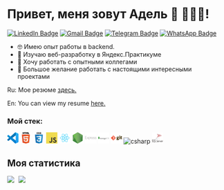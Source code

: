 # Привет, меня зовут Адель 👋 👩🏻‍💻! 
[![LinkedIn Badge](https://img.shields.io/badge/LinkedIn-0077B5?style=flat-square&logo=linkedin&logoColor=white)](https://www.linkedin.com/in/adel-nabiullina-b391a9227/)
[![Gmail Badge](https://img.shields.io/badge/Gmail-D14836?style=flat-square&logo=gmail&logoColor=white)](mailto:adel.shavalieva94@gmail.com)
[![Telegram Badge](https://img.shields.io/badge/-Telegram-0088cc?style=flat-square&logo=Telegram&logoColor=white)](https://t.me/adele_shavalieva)
[![WhatsApp Badge](https://img.shields.io/badge/WhatsApp-25D366?style=flat-square&logo=whatsapp&logoColor=white)](https://api.whatsapp.com/send?phone=79876200187)

<p align='left'>
  
- 🤓 Имею опыт работы в backend.
- 🌱 Изучаю веб-разработку в Яндекс.Практикуме
- 🦉 Хочу работать с опытными коллегами
- 🎯 Большое желание работать с настоящими интересными проектами
</p>
<p align='left'>Ru: Мое резюме <a href='https://drive.google.com/file/d/1G-l96vU5YZ4YooJEEBrCcFDcYFsu59kA/view?usp=sharing' target=_blank><u>здесь</u>.</a></p>
<p align='left'>En: You can view my resume <a href='https://drive.google.com/file/d/1c1_YVpZD8IpA8OJeGA44ZdwYSAyJYxdO/view?usp=sharing' target=_blank><u>here</u>.</a></p>

### Мой стек:

<p>
<img src="https://raw.githubusercontent.com/github/explore/80688e429a7d4ef2fca1e82350fe8e3517d3494d/topics/visual-studio-code/visual-studio-code.png" alt="VS Code" height="26">
<img src="https://raw.githubusercontent.com/github/explore/80688e429a7d4ef2fca1e82350fe8e3517d3494d/topics/html/html.png" alt="HTML" height="26">
<img src="https://raw.githubusercontent.com/github/explore/80688e429a7d4ef2fca1e82350fe8e3517d3494d/topics/css/css.png" alt="CSS" height="26" >
<img src="https://raw.githubusercontent.com/github/explore/80688e429a7d4ef2fca1e82350fe8e3517d3494d/topics/javascript/javascript.png" alt="Javascript" height="26">
<img src="https://raw.githubusercontent.com/github/explore/80688e429a7d4ef2fca1e82350fe8e3517d3494d/topics/react/react.png" alt="React" height="26">
<img src="https://raw.githubusercontent.com/github/explore/80688e429a7d4ef2fca1e82350fe8e3517d3494d/topics/nodejs/nodejs.png" alt="NodeJS" height="26">
<img src="https://raw.githubusercontent.com/github/explore/80688e429a7d4ef2fca1e82350fe8e3517d3494d/topics/express/express.png" alt="Express" height="26">
<img src="https://raw.githubusercontent.com/github/explore/80688e429a7d4ef2fca1e82350fe8e3517d3494d/topics/mongodb/mongodb.png" alt="Express" height="26">
<img src="https://raw.githubusercontent.com/github/explore/80688e429a7d4ef2fca1e82350fe8e3517d3494d/topics/git/git.png" alt="git" height="26">
<img src="https://raw.githubusercontent.com/jmnote/z-icons/master/svg/csharp.svg" alt="csharp" height="26">
<img src="https://github.com/Olivierah/Olivierah/blob/main/images/mssql.svg" alt="MSSQL" height="26"  />
</p>

## Моя статистика
<div>
<a href="https://github-readme-stats.vercel.app/api?username=Adele94&hide=contribs&show_icons=true">
  <img  align="left" height="130" style="margin-right: 10px" src="https://github-readme-stats.vercel.app/api?username=Adele94&hide=contribs&show_icons=true" />
</a>
<a href="https://github-readme-stats.vercel.app/api/top-langs/?username=Adele94&layout=compact">
  <img align="left" height="130" src="https://github-readme-stats.vercel.app/api/top-langs/?username=Adele94&layout=compact" />
</a>
</div>



